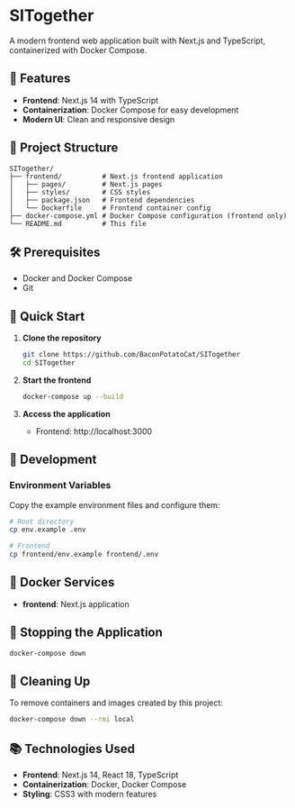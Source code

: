 # SITogether

A modern frontend web application built with Next.js and TypeScript, containerized with Docker Compose.

## 🚀 Features

- **Frontend**: Next.js 14 with TypeScript
- **Containerization**: Docker Compose for easy development
- **Modern UI**: Clean and responsive design

## 📁 Project Structure

```
SITogether/
├── frontend/          # Next.js frontend application
│   ├── pages/         # Next.js pages
│   ├── styles/        # CSS styles
│   ├── package.json   # Frontend dependencies
│   └── Dockerfile     # Frontend container config
├── docker-compose.yml # Docker Compose configuration (frontend only)
└── README.md          # This file
```

## 🛠️ Prerequisites

- Docker and Docker Compose
- Git

## 🚀 Quick Start

1. **Clone the repository**
   ```bash
   git clone https://github.com/BaconPotatoCat/SITogether
   cd SITogether
   ```

2. **Start the frontend**
   ```bash
   docker-compose up --build
   ```

3. **Access the application**
   - Frontend: http://localhost:3000

## 🔧 Development

### Environment Variables

Copy the example environment files and configure them:

```bash
# Root directory
cp env.example .env

# Frontend
cp frontend/env.example frontend/.env
```

## 🐳 Docker Services

- **frontend**: Next.js application

## 🛑 Stopping the Application

```bash
docker-compose down
```

## 🧹 Cleaning Up

To remove containers and images created by this project:

```bash
docker-compose down --rmi local
```

## 📚 Technologies Used

- **Frontend**: Next.js 14, React 18, TypeScript
- **Containerization**: Docker, Docker Compose
- **Styling**: CSS3 with modern features
